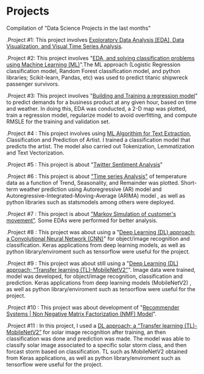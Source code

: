 # Projects
Compilation of "Data Science Projects in the last months" 


.Project #1:  This project involves [Exploratory Data Analysis [EDA], Data Visualization, and Visual Time Series Analysis](https://github.com/temitopeseun/Projects/tree/main/Project_01).

.Project #2:  This project involves "[EDA, and solving classification problems using Machine Learning (ML)](https://github.com/temitopeseun/Projects/tree/main/Project_02)".The ML approach (Logistic Regression classification model, Random Forest classification model, and python libraries; Scikit-learn, Pandas, etc) was used to predict titanic shipwreck passenger survivors.          

.Project #3:  This project involves "[Building and Training a regression model](https://github.com/temitopeseun/Projects/tree/main/Project_03)" to predict demands for a business product at any given hour, based on time and weather. In doing this, EDA was conducted, a 2-D map was plotted, train a regression model, regularize model to avoid overfitting, and compute RMSLE for the training and validation set. 

.Project #4 :  This project involves using [ML Algorithim for Text Extraction](https://github.com/temitopeseun/Projects/tree/main/Project_04), Classification and Prediction of Artist. I trained a classification model that predicts the artist. The model also carried out Tokenization, Lemmatization and Text Vectorization.

.Project #5 :  This project is about "[Twitter Sentiment Analysis](https://github.com/temitopeseun/Projects/tree/main/Project_05)"

.Project #6 :  This project is about ["Time series Analysis"](https://github.com/temitopeseun/Projects/tree/main/Project_06) of temperature data as a function of Trend, Seasonality, and Remainder was plotted. Short-term weather prediction using Autoregressive (AR) model and Autoregressive-Integrated-Moving-Average (ARIMA) model , as well as python libraries such as statsmodels among others were deployed.

.Project #7 :  This project is about ["Markov Simulation of customer's movement"](https://github.com/temitopeseun/Projects/tree/main/Project_07). Some EDAs were performed for better analysis. 

.Project #8 :  This project was about using a "[Deep Learning (DL) approach; a Convolutional Neural Network (CNN)](https://github.com/temitopeseun/Projects/tree/main/Project_08)" for object/image recognition and classification. Keras applications from deep learning models, as well as python library/enviroment such as tensorflow were useful for the project.

.Project #9 :  This project was about still using a "[Deep Learning (DL) approach; “Transfer learning (TL)-MobileNetV2”](https://github.com/temitopeseun/Projects/tree/main/Project_09)". Image data were trained, model was developed, for object/image recognition, classification and prediction. Keras applications from deep learning models (MobileNetV2) , as well as python library/enviroment such as tensorflow were useful for the project.

.Project #10 :  This project was about development of "[Recommender Systems | Non Negative Matrix Factorization (NMF) Model](https://github.com/temitopeseun/Projects/tree/main/Project_10)".

.Project #11 : In this project, I used a [DL approach; a “Transfer learning (TL)-MobileNetV2”](https://github.com/temitopeseun/Projects/tree/main/Project_11) for solar image recognition after training, an then classification was done and prediction was made. The model was able to classify solar image associated to a specific solar storm class, and then forcast storm based on classification. TL such as MobileNetV2 obtained from Keras applications, as well as python library/enviroment such as tensorflow were useful for the project.


